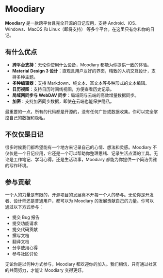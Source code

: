 # Moodiary

**Moodiary** 是一款跨平台且完全开源的日记应用，支持 Android、iOS、Windows、MacOS 和 Linux（即将支持） 等多个平台。在这里只有你和你的日记。

## 有什么优点

- **跨平台支持**：无论你使用什么设备，Moodiary 都能为你提供一致的体验。
- **Material Design 3 设计**：直观且用户友好的界面，精致的人机交互设计，支持多种主题。
- **多种编辑器**：支持 Markdown、纯文本、富文本等多种形式的文本编辑。
- **日历视图**：支持日历时间线视图，方便查看历史记录。
- **局域网同步与 WebDAV 同步**：局域网与云端的高效增量数据同步。
- **加密**：支持加密同步数据，即使在云端也能保护隐私。

最重要的一点，所有的代码都是开源的，没有任何广告或数据收集。你可以完全掌控自己的数据和隐私。

## 不仅仅是日记

很多时候我们都希望能有一个地方来记录自己的心情、想法和灵感。Moodiary
不仅仅是一个日记应用，它还是一个可以帮助你整理思绪、记录生活点滴的工具。无论是工作笔记、学习心得，还是生活琐事，Moodiary
都能为你提供一个简洁优雅的写作环境。

## 参与贡献

一个人的力量是有限的，开源项目的发展离不开每一个人的参与。无论你是开发者、设计师还是普通用户，都可以为 Moodiary
的发展贡献自己的力量。你可以通过以下方式参与：

- 提交 Bug 报告
- 提交功能请求
- 提交代码贡献
- 撰写文档
- 翻译文档
- 分享使用心得
- 参与社区讨论

无论你是以何种方式参与，Moodiary 都欢迎你的加入。我们相信，只有通过社区的共同努力，才能让 Moodiary 变得更好。